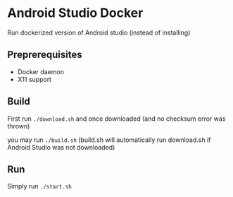 # Android Studio Docker

Run dockerized version of Android studio (instead of installing)

## Preprerequisites

* Docker daemon
* X11 support

## Build

First run `./download.sh` and once downloaded (and no checksum error was thrown) 

you may run `./build.sh` (build.sh will automatically run download.sh if Android Studio was not downloaded)

## Run

Simply run `./start.sh`

